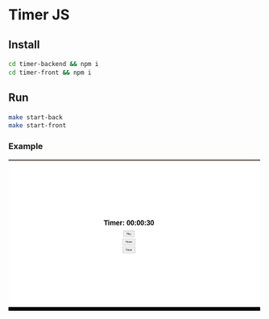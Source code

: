 # Timer JS

## Install

```bash
cd timer-backend && npm i
cd timer-front && npm i
```

## Run

```bash
make start-back
make start-front
```

### Example

<img src="gif/timer.gif" width="500" height="300" />
